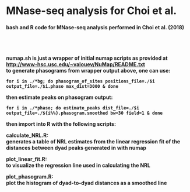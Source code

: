# MNase-seq analysis for Choi et al.
<h4>bash and R code for MNase-seq analysis performed in Choi et al. (2018)  <h4/>
<br/>  
<br/>

numap.sh is just a wrapper of initial numap scripts as provided at http://www-hsc.usc.edu/~valouev/NuMap/README.txt
<br/>
to generate phasograms from wrapper output above, one can use:

	for i in ./*bg; do phasogram_of_sites positions_file=./$i output_file=./$i.phaso max_dist=3000 & done
	
then estimate peaks on phasogram output:

	for i in ./*phaso; do estimate_peaks dist_file=./$i output_file=./${i%%}.phasogram.smoothed bw=30 field=1 & done

then import into R with the following scripts:
<br/>

calculate_NRL.R:    <br/>generates a table of NRL estimates from the linear regression fit of the distances between dyad peaks generated in with numap


plot_linear_fit.R:  <br/>to visualize the regression line used in calculating the NRL
	

plot_phasogram.R:  <br/>plot the histogram of dyad-to-dyad distances as a smoothed line
